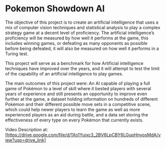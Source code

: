 # Pokemon Showdown AI

The objective of this project is to create an artificial intelligence that uses a mix of computer vision 
techniques and statistical analysis to play a complex strategy game at a decent level of proficiency. 
The artificial intelligence’s proficiency will be measured by how well it performs at the game, this 
includes winning games, or defeating as many opponents as possible before being defeated, it will 
also be measured on how well it performs in a Turing test.

This project will serve as a benchmark for how Artificial intelligence techniques have improved over 
the years, and it will attempt to test the limit of the capability of an artificial intelligence to play 
games. 

The main outcomes of this project were: An AI capable of playing a full game of Pokémon to a level 
of skill where it bested players with several years of experience and still presents an opportunity to 
improve even further at the game, a dataset holding information on hundreds of different Pokémon 
and their different possible move sets in a competitive scene, which could help newer players to 
learn the game as well as more experienced players as an aid during battle, and a data set storing 
the effectiveness of every type on every Pokémon that currently exists.

Video Description at: [https://drive.google.com/file/d/1Xo1Yuixc3_2BV6LpCBY6LGupHnyosMdA/view?usp=drive_link]
